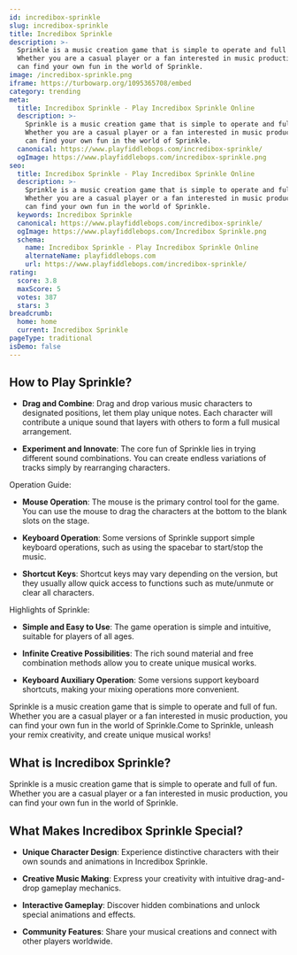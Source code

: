 ```yaml
---
id: incredibox-sprinkle
slug: incredibox-sprinkle
title: Incredibox Sprinkle
description: >-
  Sprinkle is a music creation game that is simple to operate and full of fun.
  Whether you are a casual player or a fan interested in music production, you
  can find your own fun in the world of Sprinkle.
image: /incredibox-sprinkle.png
iframe: https://turbowarp.org/1095365708/embed
category: trending
meta:
  title: Incredibox Sprinkle - Play Incredibox Sprinkle Online
  description: >-
    Sprinkle is a music creation game that is simple to operate and full of fun.
    Whether you are a casual player or a fan interested in music production, you
    can find your own fun in the world of Sprinkle.
  canonical: https://www.playfiddlebops.com/incredibox-sprinkle/
  ogImage: https://www.playfiddlebops.com/incredibox-sprinkle.png
seo:
  title: Incredibox Sprinkle - Play Incredibox Sprinkle Online
  description: >-
    Sprinkle is a music creation game that is simple to operate and full of fun.
    Whether you are a casual player or a fan interested in music production, you
    can find your own fun in the world of Sprinkle.
  keywords: Incredibox Sprinkle
  canonical: https://www.playfiddlebops.com/incredibox-sprinkle/
  ogImage: https://www.playfiddlebops.com/Incredibox Sprinkle.png
  schema:
    name: Incredibox Sprinkle - Play Incredibox Sprinkle Online
    alternateName: playfiddlebops.com
    url: https://www.playfiddlebops.com/incredibox-sprinkle/
rating:
  score: 3.8
  maxScore: 5
  votes: 387
  stars: 3
breadcrumb:
  home: home
  current: Incredibox Sprinkle
pageType: traditional
isDemo: false
---
```


## How to Play Sprinkle?

- **Drag and Combine**: Drag and drop various music characters to designated positions, let them play unique notes. Each character will contribute a unique sound that layers with others to form a full musical arrangement.

- **Experiment and Innovate**: The core fun of Sprinkle lies in trying different sound combinations. You can create endless variations of tracks simply by rearranging characters.

Operation Guide:

- **Mouse Operation**: The mouse is the primary control tool for the game. You can use the mouse to drag the characters at the bottom to the blank slots on the stage.

- **Keyboard Operation**: Some versions of Sprinkle support simple keyboard operations, such as using the spacebar to start/stop the music.

- **Shortcut Keys**: Shortcut keys may vary depending on the version, but they usually allow quick access to functions such as mute/unmute or clear all characters.

Highlights of Sprinkle:

- **Simple and Easy to Use**: The game operation is simple and intuitive, suitable for players of all ages.

- **Infinite Creative Possibilities**: The rich sound material and free combination methods allow you to create unique musical works.

- **Keyboard Auxiliary Operation**: Some versions support keyboard shortcuts, making your mixing operations more convenient.

Sprinkle is a music creation game that is simple to operate and full of fun. Whether you are a casual player or a fan interested in music production, you can find your own fun in the world of Sprinkle.Come to Sprinkle, unleash your remix creativity, and create unique musical works!

## What is Incredibox Sprinkle?

Sprinkle is a music creation game that is simple to operate and full of fun. Whether you are a casual player or a fan interested in music production, you can find your own fun in the world of Sprinkle.

## What Makes Incredibox Sprinkle Special?

- **Unique Character Design**: Experience distinctive characters with their own sounds and animations in Incredibox Sprinkle.

- **Creative Music Making**: Express your creativity with intuitive drag-and-drop gameplay mechanics.

- **Interactive Gameplay**: Discover hidden combinations and unlock special animations and effects.

- **Community Features**: Share your musical creations and connect with other players worldwide.
